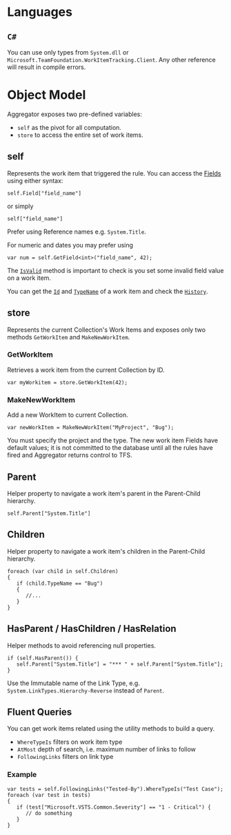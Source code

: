 # Languages

## `C#`
You can use only types from `System.dll` or `Microsoft.TeamFoundation.WorkItemTracking.Client`. Any other reference will result in compile errors. 

# Object Model

Aggregator exposes two pre-defined variables:

 - `self` as the pivot for all computation.
 - `store` to access the entire set of work items.

## self

Represents the work item that triggered the rule. You can access the [Fields](https://msdn.microsoft.com/en-us/library/microsoft.teamfoundation.workitemtracking.client.field.aspx) using either syntax:
```
self.Field["field_name"]
```
or simply
```
self["field_name"]
```

Prefer using Reference names e.g. `System.Title`.

For numeric and dates you may prefer using
```
var num = self.GetField<int>("field_name", 42);
```

The [`IsValid`](https://msdn.microsoft.com/en-us/library/microsoft.teamfoundation.workitemtracking.client.workitem.isvalid.aspx) method is important to check is you set some invalid field value on a work item.

You can get the [`Id`](https://msdn.microsoft.com/en-us/library/microsoft.teamfoundation.workitemtracking.client.workitem.id.aspx) and [`TypeName`](https://msdn.microsoft.com/en-us/library/microsoft.teamfoundation.workitemtracking.client.workitemtype.name.aspx) of a work item and check the [`History`](https://msdn.microsoft.com/en-us/library/microsoft.teamfoundation.workitemtracking.client.workitem.history.aspx).


## store

Represents the current Collection's Work Items and exposes only two methods `GetWorkItem` and `MakeNewWorkItem`.

### GetWorkItem

Retrieves a work item from the current Collection by ID.

```
var myWorkitem = store.GetWorkItem(42);
```

### MakeNewWorkItem
Add a new WorkItem to current Collection.

```
var newWorkItem = MakeNewWorkItem("MyProject", "Bug");
```

You must specify the project and the type. The new work item Fields have default values;
it is not committed to the database until all the rules have fired and Aggregator returns control to TFS.


## Parent
Helper property to navigate a work item's parent in the Parent-Child hierarchy.

```
self.Parent["System.Title"]
```

## Children
Helper property to navigate a work item's children in the Parent-Child hierarchy.

```
foreach (var child in self.Children)
{
   if (child.TypeName == "Bug")
   {
      //...
   }
}
```

## HasParent / HasChildren / HasRelation
Helper methods to avoid referencing null properties.
```
if (self.HasParent()) {
   self.Parent["System.Title"] = "*** " + self.Parent["System.Title"];
}
```
Use the Immutable name of the Link Type, e.g. `System.LinkTypes.Hierarchy-Reverse` instead of `Parent`.

## Fluent Queries

You can get work items related using the utility methods to build a query.

 - `WhereTypeIs` filters on work item type
 - `AtMost` depth of search, i.e. maximum number of links to follow
 - `FollowingLinks` filters on link type

### Example

```
var tests = self.FollowingLinks("Tested-By").WhereTypeIs("Test Case");
foreach (var test in tests)
{
   if (test["Microsoft.VSTS.Common.Severity"] == "1 - Critical") {
      // do something
   }
}
```
